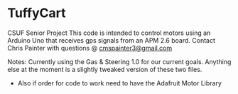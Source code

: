 # TuffyCart
CSUF Senior Project
This code is intended to control motors using an Arduino Uno that receives gps signals from an APM 2.6 board.
Contact Chris Painter with questions @ cmspainter3@gmail.com

Notes: Currently using the Gas & Steering 1.0 for our current goals. Anything else at the moment is a slightly tweaked version of these two files.
- Also if order for code to work need to have the Adafruit Motor Library
